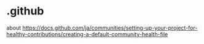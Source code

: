 # .github

about https://docs.github.com/ja/communities/setting-up-your-project-for-healthy-contributions/creating-a-default-community-health-file
